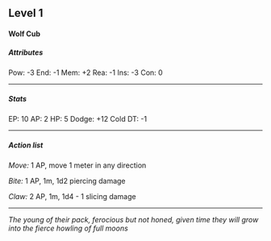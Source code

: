 ## Level 1
#### Wolf Cub

##### Attributes

Pow: -3
End: -1
Mem: +2
Rea: -1
Ins: -3
Con: 0

---
##### Stats

EP: 10
AP: 2
HP: 5
Dodge: +12
Cold DT: -1

---
##### Action list

*Move:* 1 AP, move 1 meter in any direction

*Bite:* 1 AP, 1m, 1d2 piercing damage

*Claw:* 2 AP, 1m, 1d4 - 1 slicing damage

---
*The young of their pack, ferocious but not honed, given time they will grow into the fierce howling of full moons*